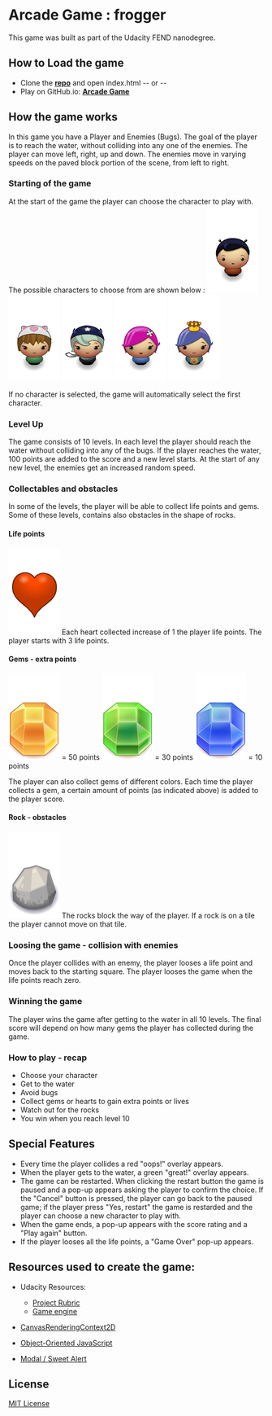 # Arcade Game :  frogger 


This game was built as part of the Udacity FEND nanodegree. 

## How to Load the game

- Clone the **[repo](ahttps://github.com/ElisaCovato/Arcade-game---FEND-nanodegree)** and open index.html -- or --
- Play on GitHub.io: **[Arcade Game](https://elisacovato.github.io/Arcade-game---FEND-nanodegree/)**

## How the game works

In this game you have a Player and Enemies (Bugs). The goal of the player is to reach the water, without colliding into any one of the enemies. The player can move left, right, up and down. The enemies move in varying speeds on the paved block portion of the scene, from left to right. 

 
### Starting of the game 

At the start of the game the player can choose the character to play with. The possible characters to choose from are shown below :
![boy](images/char-boy.png)
![cat-girl](images/char-cat-girl.png)
![horn-girl](images/char-horn-girl.png)
![pink-girl](images/char-pink-girl.png)
![princess-girl](images/char-princess-girl.png)

If no character is selected, the game will automatically select the first character.

### Level Up
The game consists of 10 levels. In each level the player should reach the water without colliding into any of the bugs. If the player reaches the water, 100 points are added to the score and a new level starts. At the start of any new level, the enemies get an increased random speed.

### Collectables and obstacles
In some of the levels, the player will be able to collect life points and gems. Some of these levels, contains also obstacles in the shape of rocks.

#### Life points
![Heart](images/Heart.png)
Each heart collected increase of 1 the player life points. The player starts with 3 life points.

#### Gems - extra points
![Gem-Orange](images/Gem-Orange.png) = 50 points
![Gem-Green](images/Gem-Green.png)  = 30 points
![Gem-Blue](images/Gem-Blue.png) = 10 points

The player can also collect gems of different colors. Each time the player collects a gem,  a certain amount of points (as indicated above) is added to the player score.

#### Rock - obstacles
![Rock](images/Rock.png)
The rocks block the way of the player. If a rock is on a tile the player cannot move on that tile. 

### Loosing the game - collision with enemies
Once  the player collides with an enemy, the player looses a life point and moves back to the starting square. The player looses the game when the life points reach zero.

### Winning the game
The player wins the game after getting to the water in all 10 levels. The final score will depend on how many gems the player has collected during the game.

### How to play - recap

- Choose your character
- Get to the water
- Avoid bugs
- Collect gems or hearts to gain  extra points or lives
- Watch out for the rocks
- You win when you reach level 10




## Special Features

- Every time the player collides a red  "oops!" overlay appears.
- When the player gets to the water, a green "great!" overlay appears.
- The game can be restarted. When clicking the restart button the game is paused and  a pop-up appears asking the player to confirm the choice. If the "Cancel" button is pressed, the player can go back to the paused game; if the player press "Yes, restart" the game is restarded and the player can choose a new character to play with.
- When the game ends, a pop-up appears with the score rating and a "Play again" button.
- If the player looses all the life points, a "Game Over" pop-up appears. 

## Resources used to create the game:

- Udacity Resources: 
	- [Project Rubric](https://review.udacity.com/#!/rubrics/591/view)
	- [Game engine](https://github.com/udacity/frontend-nanodegree-arcade-game)

- [CanvasRenderingContext2D](https://developer.mozilla.org/en-US/docs/Web/API/CanvasRenderingContext2D)

- [Object-Oriented JavaScript](https://docs.google.com/document/d/1F9DY2TtWbI29KSEIot1WXRqqao7OCd7OOC2W3oubSmc/pub?embedded=true)

- [Modal / Sweet Alert](https://sweetalert.js.org)




## License
[MIT License](LICENSE.MIT)